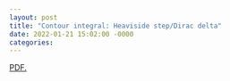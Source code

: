 ```yaml
---
layout: post
title: "Contour integral: Heaviside step/Dirac delta"
date: 2022-01-21 15:02:00 -0000
categories: 
---
```


<a href="ant-stephenson.github.io/pdf/diff-stepfn=deltafn_proof.pdf" target="_blank">PDF.</a>
